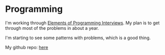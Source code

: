 # Programming

I'm working through [Elements of Programming Interviews](https://www.amazon.com/Elements-Programming-Interviews-Python-Insiders/dp/1537713949/).
My plan is to get through most of the problems in about a year.

I'm starting to see some patterns with problems, which is a good thing.

My github repo: [here](https://github.com/lttviet/py)